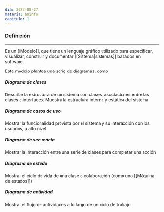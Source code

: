 ```yaml
---
dia: 2023-08-27
materia: aninfo
capitulo: 1
---
```

### Definición
---
Es un [[Modelo]], que tiene un lenguaje gráfico utilizado para especificar, visualizar, construir y documentar [[Sistema|sistemas]] basados en software. 

Este modelo plantea una serie de diagramas, como 

##### Diagrama de clases
Describe la estructura de un sistema con clases, asociaciones entre las clases e interfaces. Muestra la estructura interna y estática del sistema

##### Diagrama de casos de uso
Mostrar la funcionalidad provista por el sistema y su interacción con los usuarios, a alto nivel

##### Diagrama de secuencia
Mostrar la interacción entre una serie de clases para completar una acción

##### Diagrama de estado
Mostrar el ciclo de vida de una clase o colaboración (como una [[Máquina de estados]])

##### Diagrama de actividad
Mostrar el flujo de actividades a lo largo de un ciclo de trabajo
